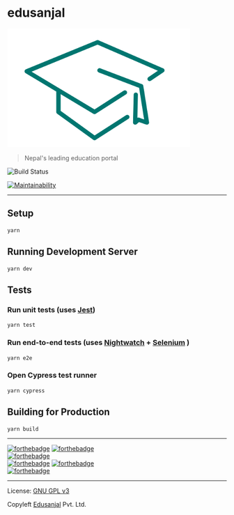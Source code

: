 # edusanjal

![Edusanjal](https://raw.githubusercontent.com/awecode/edusanjal-frontend/master/static/logo.png "Edusanjal")

> Nepal's leading education portal

![Build Status](https://travis-ci.org/awecode/edusanjal-frontend.svg?branch=develop "Build Status")

[![Maintainability](https://api.codeclimate.com/v1/badges/1f6fe4423781cf6aa504/maintainability)](https://codeclimate.com/github/awecode/edusanjal-frontend/maintainability)


---------------------------------------------------------------------------------------------------


## Setup  
```
yarn
```

## Running Development Server  
```
yarn dev
```

## Tests

### Run unit tests (uses [Jest](https://facebook.github.io/jest/))  
```
yarn test
```

### Run end-to-end tests (uses [Nightwatch](http://nightwatchjs.org/) + [Selenium](https://www.seleniumhq.org/) )  
```
yarn e2e
```

### Open Cypress test runner  
```
yarn cypress
```

## Building for Production  
```
yarn build
```


---------------------------------------------------------------------------------------------------

[![forthebadge](https://forthebadge.com/images/badges/made-with-javascript.svg)](https://forthebadge.com)
[![forthebadge](https://forthebadge.com/images/badges/made-with-vue.svg)](https://forthebadge.com)  
[![forthebadge](https://forthebadge.com/images/badges/built-with-love.svg)](https://forthebadge.com)  
[![forthebadge](https://forthebadge.com/images/badges/designed-in-ms-paint.svg)](https://forthebadge.com)
[![forthebadge](https://forthebadge.com/images/badges/reading-6th-grade-level.svg)](https://forthebadge.com)  
[![forthebadge](https://forthebadge.com/images/badges/approved-by-george-costanza.svg)](https://forthebadge.com)

---------------------------------------------------------------------------------------------------


License: [GNU GPL v3](https://www.gnu.org/licenses/gpl-3.0.en.html)

Copyleft [Edusanjal](https://edusanjal.com) Pvt. Ltd.